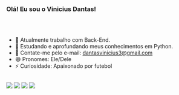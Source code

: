 ### Olá! Eu sou o Vinicius Dantas!

<div style="display: inline_block"><br>

</div>

  ##
  
- 🔭 Atualmente trabalho com Back-End.
- 🌱 Estudando e aprofundando meus conhecimentos em Python.
- 💬 Contate-me pelo e-mail: dantasvinicius3@gmail.com
- 😄 Pronomes: Ele/Dele
- ⚡ Curiosidade: Apaixonado por futebol

 ##

 <div> 
  <a href="https://instagram.com/vinidantasz" target="_blank"><img src="https://img.shields.io/badge/-Instagram-%23E4405F?style=for-the-badge&logo=instagram&logoColor=white" target="_blank"></a>
 <a href="https://discord.gg/4QsEKEU9" target="_blank"><img src="https://img.shields.io/badge/Discord-7289DA?style=for-the-badge&logo=discord&logoColor=white" target="_blank"></a> 
  <a href = "mailto:dantasvinicius3@gmail.com"><img src="https://img.shields.io/badge/-Gmail-%23333?style=for-the-badge&logo=gmail&logoColor=white" target="_blank"></a>
  <a href="https://https://www.linkedin.com/in/vin%C3%ADcius-dantas-220bb320a" target="_blank"><img src="https://img.shields.io/badge/-LinkedIn-%230077B5?style=for-the-badge&logo=linkedin&logoColor=white" target="_blank"></a> 
  
</div>

